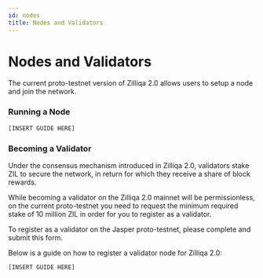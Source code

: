 ```yaml
---
id: nodes
title: Nodes and Validators
---
```


# Nodes and Validators

The current proto-testnet version of Zilliqa 2.0 allows users to setup a node and join the network.

### Running a Node

``` py
[INSERT GUIDE HERE]
```


### Becoming a Validator
Under the consensus mechanism introduced in Zilliqa 2.0, validators stake ZIL to secure the network, in return for which they receive a share of block rewards.

While becoming a validator on the Zilliqa 2.0 mainnet will be permissionless, on the current proto-testnet you need to request the minimum required stake of 10 million ZIL in order for you to register as a validator.

To register as a validator on the Jasper proto-testnet, please complete and submit this form.


Below is a guide on how to register a validator node for Zilliqa 2.0:

``` py
[INSERT GUIDE HERE]
```
